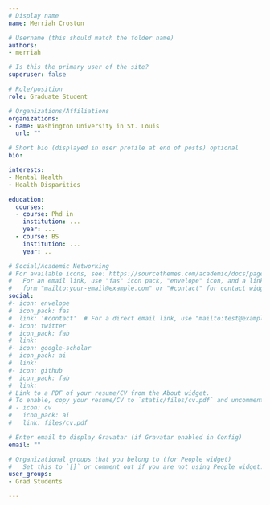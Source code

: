 ```yaml
---
# Display name
name: Merriah Croston

# Username (this should match the folder name)
authors:
- merriah

# Is this the primary user of the site?
superuser: false

# Role/position
role: Graduate Student

# Organizations/Affiliations
organizations:
- name: Washington University in St. Louis
  url: ""

# Short bio (displayed in user profile at end of posts) optional
bio: 

interests:
- Mental Health
- Health Disparities

education:
  courses:
  - course: Phd in
    institution: ...
    year: ...
  - course: BS
    institution: ...
    year: ..

# Social/Academic Networking
# For available icons, see: https://sourcethemes.com/academic/docs/page-builder/#icons
#   For an email link, use "fas" icon pack, "envelope" icon, and a link in the
#   form "mailto:your-email@example.com" or "#contact" for contact widget.
social:
#- icon: envelope
#  icon_pack: fas
#  link: '#contact'  # For a direct email link, use "mailto:test@example.org".
#- icon: twitter
#  icon_pack: fab
#  link: 
#- icon: google-scholar
#  icon_pack: ai
#  link: 
#- icon: github
#  icon_pack: fab
#  link: 
# Link to a PDF of your resume/CV from the About widget.
# To enable, copy your resume/CV to `static/files/cv.pdf` and uncomment the lines below.
# - icon: cv
#   icon_pack: ai
#   link: files/cv.pdf

# Enter email to display Gravatar (if Gravatar enabled in Config)
email: ""

# Organizational groups that you belong to (for People widget)
#   Set this to `[]` or comment out if you are not using People widget.
user_groups:
- Grad Students

---
```


 
